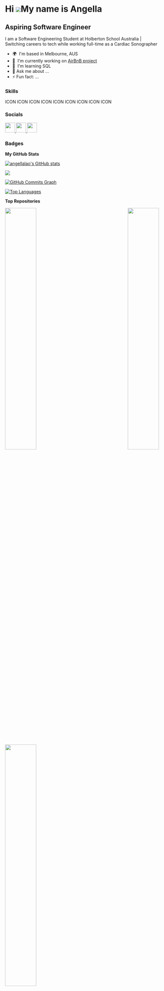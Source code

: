 Hi ![](https://user-images.githubusercontent.com/18350557/176309783-0785949b-9127-417c-8b55-ab5a4333674e.gif)My name is Angella
===============================================================================================================================

Aspiring Software Engineer
--------------------------

I am a Software Engineering Student at Holberton School Australia | Switching careers to tech while working full-time as a Cardiac Sonographer

* 🌍  I'm based in Melbourne, AUS
* 🚀  I'm currently working on [AirBnB project](http://github.com/angellalao/holbertonschool-AirBnB_clone)
* 🧠  I'm learning SQL
* 💬 Ask me about ...
* ⚡ Fun fact: ...

### Skills


<p align="left">
ICON ICON ICON ICON ICON ICON ICON ICON ICON
</p>


### Socials

<p align="left"> <a href="https://www.github.com/angellalao" target="_blank" rel="noreferrer"> <picture> <source media="(prefers-color-scheme: dark)" srcset="https://raw.githubusercontent.com/danielcranney/readme-generator/main/public/icons/socials/github-dark.svg" /> <source media="(prefers-color-scheme: light)" srcset="https://raw.githubusercontent.com/danielcranney/readme-generator/main/public/icons/socials/github.svg" /> <img src="https://raw.githubusercontent.com/danielcranney/readme-generator/main/public/icons/socials/github.svg" width="32" height="32" /> </picture> </a> <a href="https://www.linkedin.com/in/angella-lao/" target="_blank" rel="noreferrer"> <picture> <source media="(prefers-color-scheme: dark)" srcset="undefined" /> <source media="(prefers-color-scheme: light)" srcset="https://raw.githubusercontent.com/danielcranney/readme-generator/main/public/icons/socials/linkedin.svg" /> <img src="https://raw.githubusercontent.com/danielcranney/readme-generator/main/public/icons/socials/linkedin.svg" width="32" height="32" /> </picture> </a> <a href="http://www.medium.com/@angellalao7" target="_blank" rel="noreferrer"> <picture> <source media="(prefers-color-scheme: dark)" srcset="https://raw.githubusercontent.com/danielcranney/readme-generator/main/public/icons/socials/medium-dark.svg" /> <source media="(prefers-color-scheme: light)" srcset="https://raw.githubusercontent.com/danielcranney/readme-generator/main/public/icons/socials/medium.svg" /> <img src="https://raw.githubusercontent.com/danielcranney/readme-generator/main/public/icons/socials/medium.svg" width="32" height="32" /> </picture> </a></p>

### Badges

<b>My GitHub Stats</b>

<a href="http://www.github.com/angellalao"><img src="https://github-readme-stats.vercel.app/api?username=angellalao&show_icons=true&hide=&count_private=true&title_color=0891b2&text_color=ffffff&icon_color=facc15&bg_color=22272e&hide_border=true&show_icons=true" alt="angellalao's GitHub stats" /></a>

<a href="http://www.github.com/angellalao"><img src="https://github-readme-streak-stats.herokuapp.com/?user=angellalao&stroke=ffffff&background=22272e&ring=0891b2&fire=0891b2&currStreakNum=ffffff&currStreakLabel=0891b2&sideNums=ffffff&sideLabels=ffffff&dates=ffffff&hide_border=true" /></a>

<a href="http://www.github.com/angellalao"><img src="https://github-readme-activity-graph.cyclic.app/graph?username=angellalao&bg_color=22272e&color=ffffff&line=facc15&point=ffffff&area_color=22272e&area=true&hide_border=true&custom_title=GitHub%20Commits%20Graph" alt="GitHub Commits Graph" /></a>

<a href="https://github.com/angellalao" align="left"><img src="https://github-readme-stats.vercel.app/api/top-langs/?username=angellalao&langs_count=10&title_color=0891b2&text_color=ffffff&icon_color=facc15&bg_color=22272e&hide_border=true&locale=en&custom_title=Top%20%Languages" alt="Top Languages" /></a>

<b>Top Repositories</b>

<div width="100%" align="center"><a href="https://github.com/angellalao/holbertonschool-higher_level_programming" align="left"><img align="left" width="45%" src="https://github-readme-stats.vercel.app/api/pin/?username=angellalao&repo=holbertonschool-higher_level_programming&title_color=0891b2&text_color=ffffff&icon_color=facc15&bg_color=22272e&hide_border=true&locale=en" /></a><a href="https://github.com/angellalao/holbertonschool-simple_shell" align="right"><img align="right" width="45%" src="https://github-readme-stats.vercel.app/api/pin/?username=angellalao&repo=holbertonschool-simple_shell&title_color=0891b2&text_color=ffffff&icon_color=facc15&bg_color=22272e&hide_border=true&locale=en" /></a></div><br /><br /><br /><br /><br /><br /><br />

<br /><br /><br /><br /><br />

<div width="100%" align="center"><a href="https://github.com/angellalao/holbertonschool-printf" align="left"><img align="left" width="45%" src="https://github-readme-stats.vercel.app/api/pin/?username=angellalao&repo=holbertonschool-printf&title_color=0891b2&text_color=ffffff&icon_color=facc15&bg_color=22272e&hide_border=true&locale=en" /></a></div>
